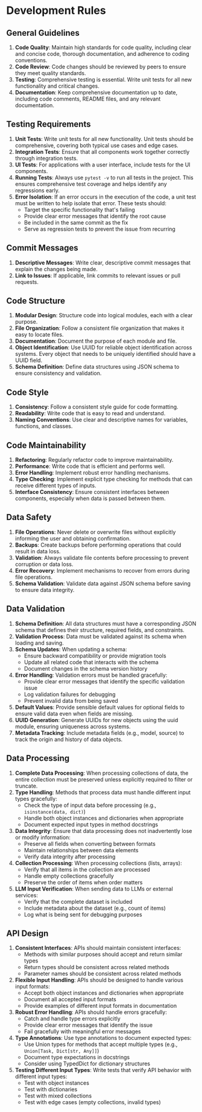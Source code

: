 # Development Rules

## General Guidelines

1. **Code Quality**: Maintain high standards for code quality, including clear and concise code, thorough documentation, and adherence to coding conventions.
2. **Code Review**: Code changes should be reviewed by peers to ensure they meet quality standards.
3. **Testing**: Comprehensive testing is essential. Write unit tests for all new functionality and critical changes.
4. **Documentation**: Keep comprehensive documentation up to date, including code comments, README files, and any relevant documentation.

## Testing Requirements

1. **Unit Tests**: Write unit tests for all new functionality. Unit tests should be comprehensive, covering both typical use cases and edge cases.
2. **Integration Tests**: Ensure that all components work together correctly through integration tests.
3. **UI Tests**: For applications with a user interface, include tests for the UI components.
4. **Running Tests**: Always use `pytest -v` to run all tests in the project. This ensures comprehensive test coverage and helps identify any regressions early.
5. **Error Isolation**: If an error occurs in the execution of the code, a unit test must be written to help isolate that error. These tests should:
   - Target the specific functionality that's failing
   - Provide clear error messages that identify the root cause
   - Be included in the same commit as the fix
   - Serve as regression tests to prevent the issue from recurring

## Commit Messages

1. **Descriptive Messages**: Write clear, descriptive commit messages that explain the changes being made.
2. **Link to Issues**: If applicable, link commits to relevant issues or pull requests.

## Code Structure

1. **Modular Design**: Structure code into logical modules, each with a clear purpose.
2. **File Organization**: Follow a consistent file organization that makes it easy to locate files.
3. **Documentation**: Document the purpose of each module and file.
4. **Object Identification**: Use UUID for reliable object identification across systems. Every object that needs to be uniquely identified should have a UUID field.
5. **Schema Definition**: Define data structures using JSON schema to ensure consistency and validation.

## Code Style

1. **Consistency**: Follow a consistent style guide for code formatting.
2. **Readability**: Write code that is easy to read and understand.
3. **Naming Conventions**: Use clear and descriptive names for variables, functions, and classes.

## Code Maintainability

1. **Refactoring**: Regularly refactor code to improve maintainability.
2. **Performance**: Write code that is efficient and performs well.
3. **Error Handling**: Implement robust error handling mechanisms.
4. **Type Checking**: Implement explicit type checking for methods that can receive different types of inputs.
5. **Interface Consistency**: Ensure consistent interfaces between components, especially when data is passed between them.

## Data Safety

1. **File Operations**: Never delete or overwrite files without explicitly informing the user and obtaining confirmation.
2. **Backups**: Create backups before performing operations that could result in data loss.
3. **Validation**: Always validate file contents before processing to prevent corruption or data loss.
4. **Error Recovery**: Implement mechanisms to recover from errors during file operations.
5. **Schema Validation**: Validate data against JSON schema before saving to ensure data integrity.

## Data Validation

1. **Schema Definition**: All data structures must have a corresponding JSON schema that defines their structure, required fields, and constraints.
2. **Validation Process**: Data must be validated against its schema when loading and saving.
3. **Schema Updates**: When updating a schema:
   - Ensure backward compatibility or provide migration tools
   - Update all related code that interacts with the schema
   - Document changes in the schema version history
4. **Error Handling**: Validation errors must be handled gracefully:
   - Provide clear error messages that identify the specific validation issue
   - Log validation failures for debugging
   - Prevent invalid data from being saved
5. **Default Values**: Provide sensible default values for optional fields to ensure valid data even when fields are missing.
6. **UUID Generation**: Generate UUIDs for new objects using the uuid module, ensuring uniqueness across systems.
7. **Metadata Tracking**: Include metadata fields (e.g., model, source) to track the origin and history of data objects.

## Data Processing

1. **Complete Data Processing**: When processing collections of data, the entire collection must be preserved unless explicitly required to filter or truncate.
2. **Type Handling**: Methods that process data must handle different input types gracefully:
   - Check the type of input data before processing (e.g., `isinstance(data, dict)`)
   - Handle both object instances and dictionaries when appropriate
   - Document expected input types in method docstrings
3. **Data Integrity**: Ensure that data processing does not inadvertently lose or modify information:
   - Preserve all fields when converting between formats
   - Maintain relationships between data elements
   - Verify data integrity after processing
4. **Collection Processing**: When processing collections (lists, arrays):
   - Verify that all items in the collection are processed
   - Handle empty collections gracefully
   - Preserve the order of items when order matters
5. **LLM Input Verification**: When sending data to LLMs or external services:
   - Verify that the complete dataset is included
   - Include metadata about the dataset (e.g., count of items)
   - Log what is being sent for debugging purposes

## API Design

1. **Consistent Interfaces**: APIs should maintain consistent interfaces:
   - Methods with similar purposes should accept and return similar types
   - Return types should be consistent across related methods
   - Parameter names should be consistent across related methods
2. **Flexible Input Handling**: APIs should be designed to handle various input formats:
   - Accept both object instances and dictionaries when appropriate
   - Document all accepted input formats
   - Provide examples of different input formats in documentation
3. **Robust Error Handling**: APIs should handle errors gracefully:
   - Catch and handle type errors explicitly
   - Provide clear error messages that identify the issue
   - Fail gracefully with meaningful error messages
4. **Type Annotations**: Use type annotations to document expected types:
   - Use Union types for methods that accept multiple types (e.g., `Union[Task, Dict[str, Any]]`)
   - Document type expectations in docstrings
   - Consider using TypedDict for dictionary structures
5. **Testing Different Input Types**: Write tests that verify API behavior with different input types:
   - Test with object instances
   - Test with dictionaries
   - Test with mixed collections
   - Test with edge cases (empty collections, invalid types)
